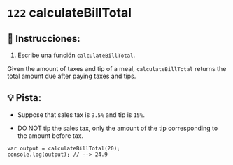 # `122` calculateBillTotal

## 📝 Instrucciones:

1. Escribe una función `calculateBillTotal`.

Given the amount of taxes and tip of a meal, `calculateBillTotal` returns the total amount due after paying taxes and tips.

## :bulb: Pista:

* Suppose that sales tax is `9.5%` and tip is `15%`.

*  DO NOT tip the sales tax, only the amount of the tip corresponding to the amount before tax.

```Js
var output = calculateBillTotal(20);
console.log(output); // --> 24.9